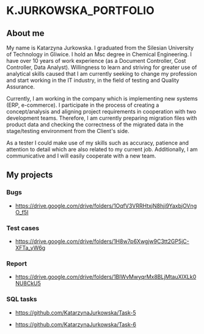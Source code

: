 # K.JURKOWSKA_PORTFOLIO


## About me


My name is Katarzyna Jurkowska. I graduated from the Silesian University of Technology in Gliwice. I hold an Msc degree in Chemical Engineering.
I have over 10 years of work experience (as a Document Controller, Cost Controller, Data Analyst). Willingness to learn and striving for greater use of analytical skills caused that I am currently seeking to change my profession and start working in the IT industry, in the field of testing and Quality Assurance. 

Currently, I am working in the company which is implementing new systems (ERP, e-commerce). I participate in the process of creating a concept/analysis and aligning project requirements in cooperation with two development teams. Therefore, I am currently preparing migration files with product data and checking the correctness of the migrated data in the stage/testing environment from the Client's side.

As a tester I could make use of my skills such as accuracy, patience and attention to detail which are also related to my current job. Additionally, I am communicative and I will easily cooperate with a new team.


## My projects


### Bugs

  * https://drive.google.com/drive/folders/1OqfV3VRRHtxjN8hji9YaxbjOVngO_f5I

### Test cases

  * https://drive.google.com/drive/folders/1H8w7p6Xwgjw9C3tt2GP5jC-XFTa_yW6g

### Report

  * https://drive.google.com/drive/folders/1BlWvMwyqrMx8BLjMtauXIXLk0NU8CkU5

### SQL tasks

  * https://github.com/KatarzynaJurkowska/Task-5

  * https://github.com/KatarzynaJurkowska/Task-6
